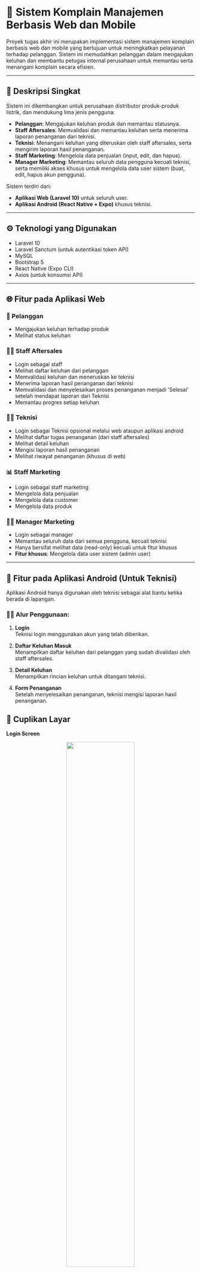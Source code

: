 # 📌 Sistem Komplain Manajemen Berbasis Web dan Mobile

Proyek tugas akhir ini merupakan implementasi sistem manajemen komplain berbasis web dan mobile yang bertujuan untuk meningkatkan pelayanan terhadap pelanggan. Sistem ini memudahkan pelanggan dalam mengajukan keluhan dan membantu petugas internal perusahaan untuk memantau serta menangani komplain secara efisien.

---

## 📖 Deskripsi Singkat

Sistem ini dikembangkan untuk perusahaan distributor produk-produk listrik, dan mendukung lima jenis pengguna:

-   **Pelanggan**: Mengajukan keluhan produk dan memantau statusnya.
-   **Staff Aftersales**: Memvalidasi dan memantau keluhan serta menerima laporan penanganan dari teknisi.
-   **Teknisi**: Menangani keluhan yang diteruskan oleh staff aftersales, serta mengirim laporan hasil penanganan.
-   **Staff Marketing**: Mengelola data penjualan (input, edit, dan hapus).
-   **Manager Marketing**: Memantau seluruh data pengguna kecuali teknisi, serta memiliki akses khusus untuk mengelola data user sistem (buat, edit, hapus akun pengguna).

Sistem terdiri dari:

-   **Aplikasi Web (Laravel 10)** untuk seluruh user.
-   **Aplikasi Android (React Native + Expo)** khusus teknisi.

---

## ⚙️ Teknologi yang Digunakan

-   Laravel 10
-   Laravel Sanctum (untuk autentikasi token API)
-   MySQL
-   Bootstrap 5
-   React Native (Expo CLI)
-   Axios (untuk konsumsi API)

---

## 🌐 Fitur pada Aplikasi Web

### 👤 Pelanggan

-   Mengajukan keluhan terhadap produk
-   Melihat status keluhan

### 🧑‍💼 Staff Aftersales

-   Login sebagai staff
-   Melihat daftar keluhan dari pelanggan
-   Memvalidasi keluhan dan meneruskan ke teknisi
-   Menerima laporan hasil penanganan dari teknisi
-   Memvalidasi dan menyelesaikan proses penanganan menjadi 'Selesai' setelah mendapat laporan dari Teknisi
-   Memantau progres setiap keluhan

### 👨‍🔧 Teknisi

-   Login sebagai Teknisi opsional melalui web ataupun aplikasi android
-   Melihat daftar tugas penanganan (dari staff aftersales)
-   Melihat detail keluhan
-   Mengisi laporan hasil penanganan
-   Melihat riwayat penanganan (khusus di web)

### 📊 Staff Marketing

-   Login sebagai staff marketing
-   Mengelola data penjualan
-   Mengelola data customer
-   Mengelola data produk

### 👨‍💼 Manager Marketing

-   Login sebagai manager
-   Memantau seluruh data dari semua pengguna, kecuali teknisi
-   Hanya bersifat melihat data (read-only) kecuali untuk fitur khusus
-   **Fitur khusus**: Mengelola data user sistem (admin user)

---

## 📱 Fitur pada Aplikasi Android (Untuk Teknisi)

Aplikasi Android hanya digunakan oleh teknisi sebagai alat bantu ketika berada di lapangan.

### 👨‍🔧 Alur Penggunaan:

1. **Login**  
   Teknisi login menggunakan akun yang telah diberikan.

2. **Daftar Keluhan Masuk**  
   Menampilkan daftar keluhan dari pelanggan yang sudah divalidasi oleh staff aftersales.

3. **Detail Keluhan**  
   Menampilkan rincian keluhan untuk ditangani teknisi.

4. **Form Penanganan**  
   Setelah menyelesaikan penanganan, teknisi mengisi laporan hasil penanganan.

## 📸 Cuplikan Layar

**Login Screen**

<p align="center">
    <img src="./screenshots/ss1.jpg" width="60%" />
</p>

**Home Screen**

<p align="center">
    <img src="./screenshots/ss2.jpg" width="60%" />
</p>

**List Keluhan**

<p align="center">
    <img src="./screenshots/ss3.jpg" width="60%" />
</p>

**Halaman Penanganan**

<p align="center">
    <img src="./screenshots/ss4.jpg" width="45%" />
    <img src="./screenshots/ss5.jpg" width="45%" />
</p>

**Halaman Input Hasil Penanganan**

<p align="center">
    <img src="./screenshots/ss6.jpg" width="45%" />
    <img src="./screenshots/ss7.jpg" width="45%" />
</p>

---

## 🧑‍💻 Informasi Login untuk Role Petugas

Berikut adalah informasi login untuk mencoba masing-masing role pada sistem (kecuali pelanggan, karena tidak menggunakan login dan hanya mengisi data di form pengajuan keluhan):

| Role              | No Petugas | Password         |
| ----------------- | ---------- | ---------------- |
| Staff Aftersales  | 02001      | aftersales       |
| Teknisi           | 04001      | teknisi          |
| Staff Marketing   | 03001      | marketing        |
| Manager Marketing | 01001      | managermarketing |

---

## 🌐 Demo Aplikasi

-   🔗 **Aplikasi Web**: [https://helloluthfiii.my.id/aftersales/admin](https://helloluthfiii.my.id/aftersales/admin)

    -   Anda dapat login menggunakan akun demo di atas untuk menjelajahi fitur aplikasi web dari masing-masing user.
    -   Tidak tersedia fitur untuk pelanggan login, pelanggan hanya mengisi form keluhan yang sudah disediakan [disini](https://helloluthfiii.my.id/aftersales/guest)
    -   Untuk Demo alur data dari mulai pelanggan mengajukan keluhan sampai keluhan itu selesai ditangani, anda dapat menggunakan data yang ada dibawah ini supaya datanya valid karena data keluhan yang diinputkan harus terdapat pada database penjualan, jika tidak ada maka data yang diajukan tidak akan valid.
        -   No Seri Produk : SN031
        -   Lokasi : Kecamatan Gamping
        -   Nama Institusi : PLN Sleman
            selain data tersebut, bisa bebas anda isi sesuai keinginan anda. silahkan, dapat dimulai dari pengajuan keluhan sebagai [pelanggan](https://helloluthfiii.my.id/aftersales/guest).

-   📱 **Aplikasi Android (Mobile)**:
    -   Untuk dapat menjalankan aplikasi Android, bisa dilihat pada dokumentasi repository aplikasi mobile di [sini](https://github.com/username/repo-mobile).
    -   Role yang bisa mengakses aplikasi Android: **Teknisi** saja.

---

## 📌 Catatan Pengembangan

-   Aplikasi Android dikembangkan khusus untuk teknisi sebagai bagian dari konsentrasi _Smart Application System_ dalam tugas akhir.
-   Teknisi juga dapat login melalui web, namun versi mobile mempermudah pekerjaan di lapangan.
-   Proyek ini dikembangkan dengan pendekatan REST API, menggunakan Laravel sebagai backend dan React Native sebagai frontend mobile.
